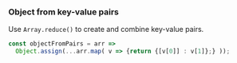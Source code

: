 ### Object from key-value pairs

Use `Array.reduce()` to create and combine key-value pairs.

```js
const objectFromPairs = arr =>
  Object.assign(...arr.map( v => {return {[v[0]] : v[1]};} ));
```
